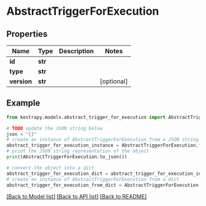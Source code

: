# AbstractTriggerForExecution


## Properties

Name | Type | Description | Notes
------------ | ------------- | ------------- | -------------
**id** | **str** |  | 
**type** | **str** |  | 
**version** | **str** |  | [optional] 

## Example

```python
from kestrapy.models.abstract_trigger_for_execution import AbstractTriggerForExecution

# TODO update the JSON string below
json = "{}"
# create an instance of AbstractTriggerForExecution from a JSON string
abstract_trigger_for_execution_instance = AbstractTriggerForExecution.from_json(json)
# print the JSON string representation of the object
print(AbstractTriggerForExecution.to_json())

# convert the object into a dict
abstract_trigger_for_execution_dict = abstract_trigger_for_execution_instance.to_dict()
# create an instance of AbstractTriggerForExecution from a dict
abstract_trigger_for_execution_from_dict = AbstractTriggerForExecution.from_dict(abstract_trigger_for_execution_dict)
```
[[Back to Model list]](../README.md#documentation-for-models) [[Back to API list]](../README.md#documentation-for-api-endpoints) [[Back to README]](../README.md)


